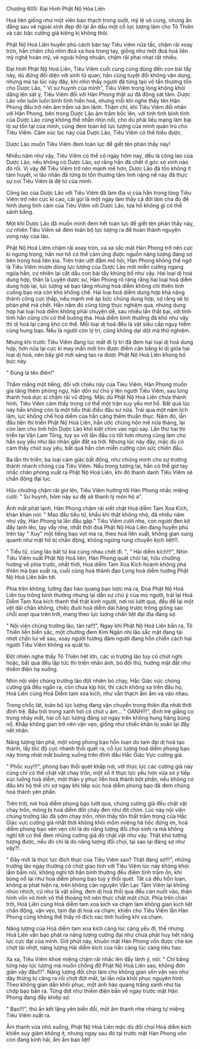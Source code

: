




Chương 605: Đại Hình Phật Nộ Hỏa Liên


Hoả liên giống như một viên bảo thạch trong suốt, mỹ lệ vô cùng, nhưng ẩn đằng sau vẻ ngoài xinh đẹp đó lại ẩn dấu một cỗ lực lượng làm cho Tô Thiên và các bậc cường giả kiêng kị không thôi.

Phật Nộ Hoả Liên huyền phù cách bàn tay Tiêu viêm nửa tấc, chậm rãi xoay tròn, hắn chăm chú nhìn đoá xa hoa trong tay, giống như một đoá hoả liên mỹ nghệ hoàn mỹ, vẻ ngoài hồng nhuận, chậm rãi phai nhạt rất nhiều.

Đại hình Phật Nộ Hoả Liên, Tiêu Viêm cuối cùng cũng dùng đến con bài tẩy này, dù đứng đối diện với sinh tử quan, hắn cũng tuyệt đối không vận dụng, nhưng mà tại lúc này đây, khi nhìn thấy người đã từng tạo vô tẫn thương tổn cho Dược Lão, " Vị sư huynh của mình", Tiêu Viêm trong lòng không khỏi dâng lên sát ý, Tiêu Viêm đối với Hàn Phong thật sự đã động sát tâm. Dược Lão vốn luôn luốn bình tĩnh hiền hoà, nhưng mỗi khi nghe thấy tên Hàn Phong đều trở nên âm trầm và âm lãnh. Thậm chí, khi Tiêu Viêm đối nhãn với Hàn Phong, bên trong Dược Lão âm trầm bốc lên, với tính tình bình tĩnh của Dược Lão cũng không thể nhẫn nhịn nổi, cho dù phải liều mạng làm bại lộ sự tồn tại của mình, cũng đem toàn bộ lực lượng của mình quán trú cho Tiêu Viêm. Cảm xúc lúc này của Dược Lão, Tiêu Viêm có thể hiểu được.

Dược Lão muốn Tiêu Viêm đem toàn lực để giết tên phản thầy này!

Nhiều năm như vậy, Tiêu Viêm có thể có ngày hôm nay, đều là công lao của Dược Lão, nếu không có Dược Lão, sợ rằng hắn đã chết ở góc xó xỉnh nào đó rồi. Vì vậy để Tiêu Viêm trở nên mạnh mẽ hơn, Dược Lão đã tốn không ít tâm huyết, vị lão nhân đã từng bị tổn thương tâm linh nặng nề này đã thực sự coi Tiêu Viêm là đệ tử của mình.

Công lao của Dược Lão với Tiêu Viêm đã làm địa vị của hắn trong lòng Tiêu Viêm trở nên cực kì cao, cái gọi là một ngày làm thầy cả đời làm cha đủ để hình dung tình cảm của Tiêu Viêm với Dược Lão, tựa hồ không gì có thể sánh bằng.

Một khi Dược Lão đã muốn mình đem hết toàn lực để giết tên phản thầy này, cư nhiên Tiêu Viêm sẽ đem toàn bộ lực lượng ra để hoàn thành nguyện vọng này của lão.

Phật Nộ Hoả Liêm chậm rãi xoay tròn, xa xa sắc mặt Hàn Phong trở nên cực kì ngưng trọng, hắn mơ hồ có thể cảm ứng được nguồn năng lượng đáng sợ bên trong hoả liên kia. Trên trán ướt đẫm mồ hôi, Hàn Phong không thể ngờ là Tiêu Viêm mượn dùng lực lượng của Dược Lão mới miễn cưỡng ngang ngửa hắn, cư nhiên lại cất dấu con bài tẩy khủng bố như vậy. Hai loại dị hoả dung hợp, thân là Luyện dược sư, Hàn Phong rõ ràng rằng hai loại hoả diễm dung hợp lại, lực lượng sẽ bạo tăng nhưng hoả diễm không chỉ thiên tính cuồng bạo mà còn khó khống chế. Hai loại hoả diễm dung hợp khả năng thành công cực thấp, nếu mạnh mẽ áp bức chúng dung hợp, sợ rằng sẽ bị phản phệ mà chết. Hắn năm đó cũng từng thực nghiệm qua, nhưng dung hợp hai loại hoả diễm không phải chuyện dễ, sau nhiều lần thất bại, với tính tính hắn cũng chỉ có thể buông tha. Hoả diễm bình thường đã khó như vậy thì dị hoả lại càng khó có thể. Mỗi loại dị hoả đều là vật siêu cấp nguy hiểm cùng hung bạo. Nếu là người còn lý trí, cũng không dại dột mà thử nghiệm.

Nhưng khi trước Tiêu Viêm đang lúc mất đi lý trí đã đem hai loại dị hoả dung hợp, hơn nữa lại cực kì may mắn mới tìm được điểm cân bằng kì dị giữa hai loại dị hoả, nên bây giờ mới sáng tạo ra được Phật Nộ Hoả Liên khủng bố bực này.

" Đúng là tên điên!"

Thầm mắng một tiếng, đối với chiêu này của Tieu Viêm, Hàn Phong muốn gia tăng thêm phòng ngự, hắn dồn sự chú ý lên người Tiêu Viêm, sau lưng thanh hoả dực sí chậm rãi vũ động. Mặc dù Phật Nộ Hoả Liên chưa thành hình, Tiêu Viêm cảm thấy trong cơ thể một trận suy yếu mơ hồ. Bất quá lúc này hắn không còn là một tiểu thái điểu đấu sư nữa. Trải qua một năm lịch lãm, lực khống chế hoả diễm của hắn càng thêm thuần thục. Năm đó, lần đầu tiên thi triển Phật Nộ Hoả Liên, hắn ước chừng hôn mê nửa tháng, lại còn làm cho linh hồn Dược Lão khô kiệt chìm vào ngủ say. Lần thứ hai thi triển tại Vân Lam Tông, tuy so với lần đầu có tốt hơn nhưng cũng làm cho hắn suy yếu như lão nhân gần đất xa trời. Nhưng lúc này đây, mặc dù có cảm thấy chút suy yếu, bất quá hắn còn miễn cưỡng còn sức chiến đấu.

Ba lần thi triển, ba loại cảm giác bất đồng, như chứng minh cho sự trưởng thành nhanh chóng của Tiêu Viêm. Nếu trong tương lai, hắn có thể giơ tay nhấc chân phóng xuất ra Phật Nộ Hoả Liên, khi đó thanh danh Tiêu Viêm sẽ chấn động đại lục.

Hữu chưởng chậm rãi giơ lên, Tiêu Viêm hướng tới Hàn Phong nhấc miệng cười: " Sư huynh, hôm này sư đệ sẽ thanh lý môn hộ a".

Ánh mắt phát lạnh, Hàn Phong chậm rãi xiết chặt Hoả diễm Tam Xoa Kích, khàn khàn nói: " Mao đầu tiểu tử, khẩu khí thật không nhỏ, đã nhiều năm như vậy, Hàn Phong ta lần đầu gặp." Tiêu Viêm cười nhẹ, con ngươi đen kịt đầy lạnh lẽo, tay vẫy nhẹ, nhất thời đoá Phật Nộ Hoả Liên đang huyền phù trên tay " Xuy" một tiếng bạo vọt mà ra, theo hoả liên xuất, không gian xung quanh như mặt hồ bị chấn động, không ngừng rung chuyển kịch liệt!!!.

" Tiểu tử, cùng lão bất tử kia cùng nhau chết đi. ", " Hải diễm kích!!!", Nhìn Tiêu Viêm xuất Phật Nộ Hoả liên, Hàn Phong quát chói tai, hữu chưởng hướng về phía trước, nhất thời, Hoả diễm Tam Xoa Kích hoành không phá thiên mà bạo xuất ra, cuối cùng hoá thành đạo Long hoả diễm hướng Phật Nộ Hoả Liên bắn tới.

Phía trên không, lưỡng đạo hào quang bạo lược mà ra, Đoá Phật Nộ Hoả Liên tuy trông bình thường nhưng lại dẫn sự chú ý của mọ người, trái lại Hoả Diễm Tam Xoa kích thanh thế thật kinh người, nơi nó lướt qua, đều để lại một vệt dài chân không, chiếc đuôi hoả diễm dài hàng trược trông giống sao chổi xoẹt qua trên trời, mang theo lực lượng chấn liệt đại địa đáng sợ.

" Nội viện chúng trưởng lão, tản ra!!!", Ngay khi Phật Nộ Hoả Liên bắn ra, Tô Thiên liền biến sắc, một chưởng đem Kim Ngân nhị lão sắc mặt đang tái nhợt chấn lui về sau, xoay người hướng đám người đang hỗn chiến cách hai người Tiêu Viêm không xa quát to.

Đột nhiên nghe thấy Tô Thiên hét lớn, các vị trưởng lão tuy có chút nghi hoặc, bất quá đều lập tức thi triển nhân ảnh, bỏ đối thủ, hướng mặt đất như thiểm điện hạ xuống.

Nhìn nội viện chúng trưởng lão đột nhiên bỏ chạy, Hắc Giác vực chúng cường giả đều ngẩn ra, còn chưa kịp hỏi, thì cách không xa trên đầu họ, Hoả Liên cùng Hoả Diễm tam xoa kích, như vẫn thạch ầm ầm va vào nhau.

Trong chốc lát, toàn bộ lực lượng đang vận chuyển trong thiên địa nhát thời đình trệ. Bầu trời trong xanh hơi có chút u ám… " OANH!!!", đình trệ giằng co trong nháy mắt, hai cỗ lực lượng đáng sợ ngay trên không hung hăng bùng nổ. Khắp không gian trở nên vặn vẹo, giống như chiếc khăn bị xoắn lại đầy nết nhăn.

Năng lượng tàn phá, một vòng phong bạo hỗn loạn do tam đại dị hoả tạo thành, lấy tốc độ cực nhanh thổi quét ra, cỗ lực lượng hoả diễm phong bạo này trong nhát mắt buông xuống trên đỉnh đầu Hắc Giác Vực cường giả.

" Phốc xuy!!!", phong bạo thổi quét khắp nơi, với thực lực các cường giả này cũng chỉ có thể chật vật chay trốn, một số ít thực lực yếu hơn vừa sơ ý tiếp xúc luồng hoả diễm, một thân y phục liền hoá thành bột phấn, nếu không có đấu khí hộ thể chỉ sợ ngay khi tiếp xúc hoả diễm phong bạo đã đem chúng hoá thành yên phấn.

Trên trời, nơi hoả diễm phong bạo lướt qua, chúng cường giả đều chật vật chay trốn, mông bị hoả diễm đốt cháy đen như đít chim. Lúc này nội viện chúng trưởng lão đã sớm chạy trốn, nhìn thấy tổn thất trầm trọng của Hắc Giác vực cường giả nhất thời không khỏi mồm miệng há hốc đứng im, hoả diễm phong bạo vẻn vẹn chỉ là do năng lượng đối chọi sinh ra mà không nghĩ tới có thể đem những cường giả đó chật vật như vậy. Thật khó tưởng tượng được, nếu đó chỉ là do năng lượng đối chọi, tại sao lại đáng sợ như vậy?!.

" Đây mới là thực lực đích thực của Tiêu Viêm sao? Thật đáng sợ!!!", những trưởng lão ngày thường có chút giao tình với Tiêu Viêm lúc này không khỏi lẩm bẩm nói, không nghĩ tới hắn bình thường đều điềm tĩnh trầm ổn, khi bùng nổ lại như hoả diễm phong bạo tuỳ ý thổi quét. Tất cả đều hỗn loạn, không ai phát hiện ra, trên không căn nguyên Vẫn Lạc Tâm Viêm lại không nhúc nhích, cứ như là vật sống, đem dị hoả thổi qua đều cán nuốt vào, thân hình vốn vô hình vô thể thoáng trở nên thực chất một chút. Phía trên chân trời, Hoả Liên cùng Hoả diễm tam xoa kích va chạm làm không gian kịch liệt chấn động, vặn vẹo, tam đại dị hoả va chạm, khiến cho Tiêu Viêm lẫn Hàn Phong cũng không thể thấy rõ đích xác tình huống khi va chạm.

Năng lượng của Hoả diễm tam xoa kích càng lúc càng yếu đi, thế nhưng Hoả Liên vẫn bạo phát ra năng lượng cường đại như chưa phát huy hết năng lực cực đại của mình. Giờ phút này, khuôn mặt Hàn Phong vốn được che kín chợt tái nhợt, năng lượng Hải diễm kích của hắn càng lúc càng tiêu hao.

Xa xa, Tiêu Viêm khoé miệng chậm rãi nhấc lên đầy lãnh ý, nói: " Chỉ bằng từng này lực lượng mà muốn chống đỡ Phật Nộ Hoả Liên sao, không đơn giản vậy đâu!!!". Năng lượng đối chọi làm cho không gian vốn vặn vẹo như dây thừng bị căng ra rồi chợt đứt mất, lại lần nữa khôi phục nguyên hình. Theo không gian dần khôi phục, một ánh hào quang trắng xanh như tia chớp bạo bắn ra. Từng đợt như thiểm điện bắn về ngay trước mặt Hàn Phong đang đầy khiếp sợ.

" Bạo!!!", thủ ấn kết lặng yên biến đổi, một âm thanh nhẹ nhàng tự miệng Tiêu Viêm xuất ra.

Âm thanh vừa nhỏ xuống, Phật Nộ Hoả Liên mặc dù đối chọi Hoả diễm kích khiến suy giảm không ít, nhưng ngay sau đó tại trước mặt Hàn Phong vốn còn đang kinh hãi, ầm ầm bạo liệt!




